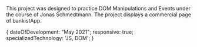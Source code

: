 <bankist>
  
This project was designed to practice DOM Manipulations and Events under the course of Jonas Schmedtmann. The project displays a commercial page of bankistApp.

{ dateOfDevelopment: "May 2021"; responsive: true; specializedTechnology: 'JS, DOM'; }
